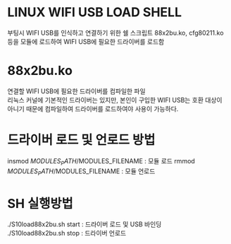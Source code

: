 # LINUX WIFI USB LOAD SHELL
부팅시 WIFI USB를 인식하고 연결하기 위한 쉘 스크립트
88x2bu.ko, cfg80211.ko 등을 모듈에 로드하여 WIFI USB에 필요한 드라이버를 로드함

# 88x2bu.ko
연결할 WIFI USB에 필요한 드라이버를 컴파일한 파일  
리눅스 커널에 기본적인 드라이버는 있지만, 본인이 구입한 WIFI USB는 호환 대상이 아니기 때문에 컴파일하여 드라이버를 로드하여야 사용이 가능하다.
# 드라이버 로드 및 언로드 방법
insmod $MODULES_PATH/$MODULES_FILENAME : 모듈 로드
rmmod $MODULES_PATH/$MODULES_FILENAME : 모듈 언로드

# SH 실행방법 
./S10load88x2bu.sh start : 드라이버 로드 및 USB 바인딩  
./S10load88x2bu.sh stop : 드라이버 언로드
